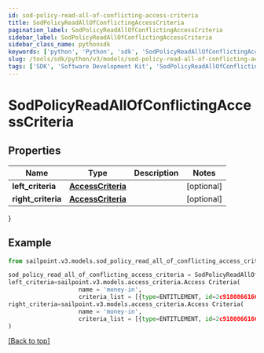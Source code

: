 ```yaml
---
id: sod-policy-read-all-of-conflicting-access-criteria
title: SodPolicyReadAllOfConflictingAccessCriteria
pagination_label: SodPolicyReadAllOfConflictingAccessCriteria
sidebar_label: SodPolicyReadAllOfConflictingAccessCriteria
sidebar_class_name: pythonsdk
keywords: ['python', 'Python', 'sdk', 'SodPolicyReadAllOfConflictingAccessCriteria', 'SodPolicyReadAllOfConflictingAccessCriteria'] 
slug: /tools/sdk/python/v3/models/sod-policy-read-all-of-conflicting-access-criteria
tags: ['SDK', 'Software Development Kit', 'SodPolicyReadAllOfConflictingAccessCriteria', 'SodPolicyReadAllOfConflictingAccessCriteria']
---
```


# SodPolicyReadAllOfConflictingAccessCriteria


## Properties

Name | Type | Description | Notes
------------ | ------------- | ------------- | -------------
**left_criteria** | [**AccessCriteria**](access-criteria) |  | [optional] 
**right_criteria** | [**AccessCriteria**](access-criteria) |  | [optional] 
}

## Example

```python
from sailpoint.v3.models.sod_policy_read_all_of_conflicting_access_criteria import SodPolicyReadAllOfConflictingAccessCriteria

sod_policy_read_all_of_conflicting_access_criteria = SodPolicyReadAllOfConflictingAccessCriteria(
left_criteria=sailpoint.v3.models.access_criteria.Access Criteria(
                    name = 'money-in', 
                    criteria_list = [{type=ENTITLEMENT, id=2c9180866166b5b0016167c32ef31a66, name=Administrator}, {type=ENTITLEMENT, id=2c9180866166b5b0016167c32ef31a67, name=Administrator}], ),
right_criteria=sailpoint.v3.models.access_criteria.Access Criteria(
                    name = 'money-in', 
                    criteria_list = [{type=ENTITLEMENT, id=2c9180866166b5b0016167c32ef31a66, name=Administrator}, {type=ENTITLEMENT, id=2c9180866166b5b0016167c32ef31a67, name=Administrator}], )
)

```
[[Back to top]](#) 

